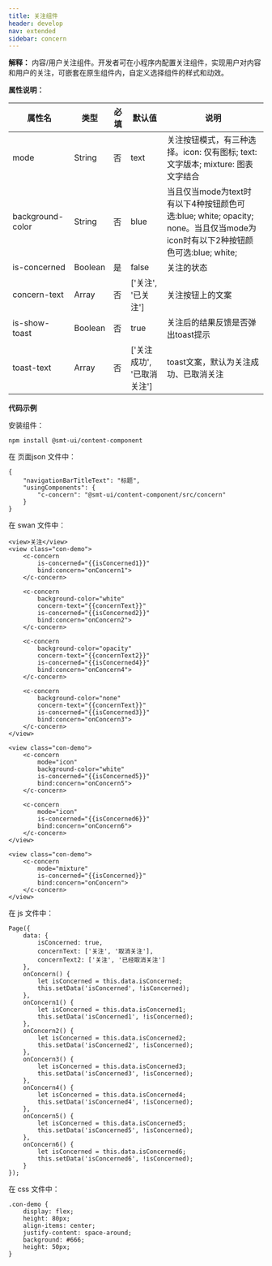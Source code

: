 ```yaml
---
title: 关注组件
header: develop
nav: extended
sidebar: concern
---
```




**解释：** 内容/用户关注组件。开发者可在小程序内配置关注组件，实现用户对内容和用户的关注，可嵌套在原生组件内，自定义选择组件的样式和动效。

**属性说明：**

|属性名 | 类型 | 必填 | 默认值 |说明 |
|---|---|---|---|---|
|mode|String|否|text|关注按钮模式，有三种选择。icon: 仅有图标; text: 文字版本; mixture: 图表文字结合|
|background-color|String|否|blue|当且仅当mode为text时有以下4种按钮颜色可选:blue; white; opacity; none。当且仅当mode为icon时有以下2种按钮颜色可选:blue; white;|
|is-concerned|Boolean|是|false|关注的状态|
|concern-text|Array|否|['关注', '已关注']|关注按钮上的文案|
|is-show-toast|Boolean|否|true|关注后的结果反馈是否弹出toast提示|
|toast-text|Array|否|['关注成功', '已取消关注']|toast文案，默认为关注成功、已取消关注|


**代码示例**

安装组件：
```    
npm install @smt-ui/content-component
```

在 页面json 文件中：
```
{
    "navigationBarTitleText": "标题",
    "usingComponents": {
        "c-concern": "@smt-ui/content-component/src/concern"
    }
}
```

在 swan 文件中：

```
<view>关注</view>
<view class="con-demo">
    <c-concern
        is-concerned="{{isConcerned1}}"
        bind:concern="onConcern1">
    </c-concern>

    <c-concern
        background-color="white"
        concern-text="{{concernText}}"
        is-concerned="{{isConcerned2}}"
        bind:concern="onConcern2">
    </c-concern>

    <c-concern
        background-color="opacity"
        concern-text="{{concernText2}}"
        is-concerned="{{isConcerned4}}"
        bind:concern="onConcern4">
    </c-concern>

    <c-concern
        background-color="none"
        concern-text="{{concernText}}"
        is-concerned="{{isConcerned3}}"
        bind:concern="onConcern3">
    </c-concern>
</view>

<view class="con-demo">
    <c-concern
        mode="icon"
        background-color="white"
        is-concerned="{{isConcerned5}}"
        bind:concern="onConcern5">
    </c-concern>

    <c-concern
        mode="icon"
        is-concerned="{{isConcerned6}}"
        bind:concern="onConcern6">
    </c-concern>
</view>

<view class="con-demo">
    <c-concern
        mode="mixture"
        is-concerned="{{isConcerned}}"
        bind:concern="onConcern">
    </c-concern>
</view>
```

在 js 文件中：

```
Page({
    data: {
        isConcerned: true,
        concernText: ['关注', '取消关注'],
        concernText2: ['关注', '已经取消关注']
    },
    onConcern() {
        let isConcerned = this.data.isConcerned;
        this.setData('isConcerned', !isConcerned);
    },
    onConcern1() {
        let isConcerned = this.data.isConcerned1;
        this.setData('isConcerned1', !isConcerned);
    },
    onConcern2() {
        let isConcerned = this.data.isConcerned2;
        this.setData('isConcerned2', !isConcerned);
    },
    onConcern3() {
        let isConcerned = this.data.isConcerned3;
        this.setData('isConcerned3', !isConcerned);
    },
    onConcern4() {
        let isConcerned = this.data.isConcerned4;
        this.setData('isConcerned4', !isConcerned);
    },
    onConcern5() {
        let isConcerned = this.data.isConcerned5;
        this.setData('isConcerned5', !isConcerned);
    },
    onConcern6() {
        let isConcerned = this.data.isConcerned6;
        this.setData('isConcerned6', !isConcerned);
    }
});
```


在 css 文件中：
```
.con-demo {
    display: flex;
    height: 80px;
    align-items: center;
    justify-content: space-around;
    background: #666;
    height: 50px;
}
```

